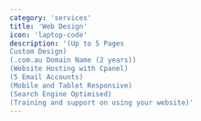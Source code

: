 ```yaml
---
category: 'services'
title: 'Web Design'
icon: 'laptop-code'
description: '(Up to 5 Pages
Custom Design)
(.com.au Domain Name (2 years))
(Website Hosting with Cpanel)
(5 Email Accounts)
(Mobile and Tablet Responsive)
(Search Engine Optimised)
(Training and support on using your website)'
---
```

